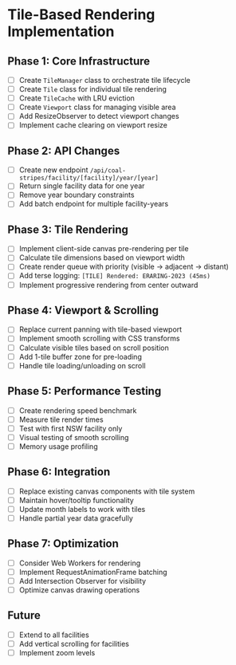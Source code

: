 # Tile-Based Rendering Implementation

## Phase 1: Core Infrastructure
- [ ] Create `TileManager` class to orchestrate tile lifecycle
- [ ] Create `Tile` class for individual tile rendering
- [ ] Create `TileCache` with LRU eviction
- [ ] Create `Viewport` class for managing visible area
- [ ] Add ResizeObserver to detect viewport changes
- [ ] Implement cache clearing on viewport resize

## Phase 2: API Changes
- [ ] Create new endpoint `/api/coal-stripes/facility/[facility]/year/[year]`
- [ ] Return single facility data for one year
- [ ] Remove year boundary constraints
- [ ] Add batch endpoint for multiple facility-years

## Phase 3: Tile Rendering
- [ ] Implement client-side canvas pre-rendering per tile
- [ ] Calculate tile dimensions based on viewport width
- [ ] Create render queue with priority (visible → adjacent → distant)
- [ ] Add terse logging: `[TILE] Rendered: ERARING-2023 (45ms)`
- [ ] Implement progressive rendering from center outward

## Phase 4: Viewport & Scrolling
- [ ] Replace current panning with tile-based viewport
- [ ] Implement smooth scrolling with CSS transforms
- [ ] Calculate visible tiles based on scroll position
- [ ] Add 1-tile buffer zone for pre-loading
- [ ] Handle tile loading/unloading on scroll

## Phase 5: Performance Testing
- [ ] Create rendering speed benchmark
- [ ] Measure tile render times
- [ ] Test with first NSW facility only
- [ ] Visual testing of smooth scrolling
- [ ] Memory usage profiling

## Phase 6: Integration
- [ ] Replace existing canvas components with tile system
- [ ] Maintain hover/tooltip functionality
- [ ] Update month labels to work with tiles
- [ ] Handle partial year data gracefully

## Phase 7: Optimization
- [ ] Consider Web Workers for rendering
- [ ] Implement RequestAnimationFrame batching
- [ ] Add Intersection Observer for visibility
- [ ] Optimize canvas drawing operations

## Future
- [ ] Extend to all facilities
- [ ] Add vertical scrolling for facilities
- [ ] Implement zoom levels